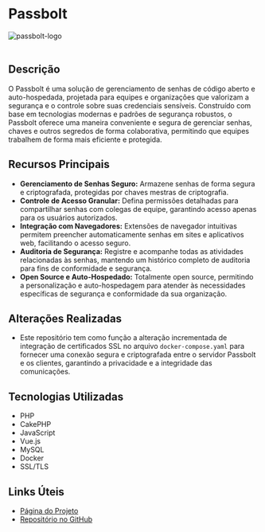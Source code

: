 # Passbolt

<picture>
  <source media="(prefers-color-scheme: dark)" srcset="https://github.com/passbolt/passbolt_styleguide/blob/master/src/img/logo/logo_white.svg">
  <source media="(prefers-color-scheme: light)" srcset="https://github.com/passbolt/passbolt_styleguide/blob/master/src/img/logo/logo.svg">
  <img alt="passbolt-logo" src="https://github.com/passbolt/passbolt_styleguide/blob/master/src/img/logo/logo.svg">
</picture>
<br>
<br>

## Descrição
O Passbolt é uma solução de gerenciamento de senhas de código aberto e auto-hospedada, projetada para equipes e organizações que valorizam a segurança e o controle sobre suas credenciais sensíveis. Construído com base em tecnologias modernas e padrões de segurança robustos, o Passbolt oferece uma maneira conveniente e segura de gerenciar senhas, chaves e outros segredos de forma colaborativa, permitindo que equipes trabalhem de forma mais eficiente e protegida.

## Recursos Principais
- **Gerenciamento de Senhas Seguro:** Armazene senhas de forma segura e criptografada, protegidas por chaves mestras de criptografia.
- **Controle de Acesso Granular:** Defina permissões detalhadas para compartilhar senhas com colegas de equipe, garantindo acesso apenas para os usuários autorizados.
- **Integração com Navegadores:** Extensões de navegador intuitivas permitem preencher automaticamente senhas em sites e aplicativos web, facilitando o acesso seguro.
- **Auditoria de Segurança:** Registre e acompanhe todas as atividades relacionadas às senhas, mantendo um histórico completo de auditoria para fins de conformidade e segurança.
- **Open Source e Auto-Hospedado:** Totalmente open source, permitindo a personalização e auto-hospedagem para atender às necessidades específicas de segurança e conformidade da sua organização.

## Alterações Realizadas
- Este repositório tem como função a alteração incrementada de integração de certificados SSL no arquivo `docker-compose.yaml` para fornecer uma conexão segura e criptografada entre o servidor Passbolt e os clientes, garantindo a privacidade e a integridade das comunicações.

## Tecnologias Utilizadas
- PHP
- CakePHP
- JavaScript
- Vue.js
- MySQL
- Docker
- SSL/TLS

## Links Úteis
- [Página do Projeto](https://www.passbolt.com/)
- [Repositório no GitHub](link_para_repositorio_no_github)
